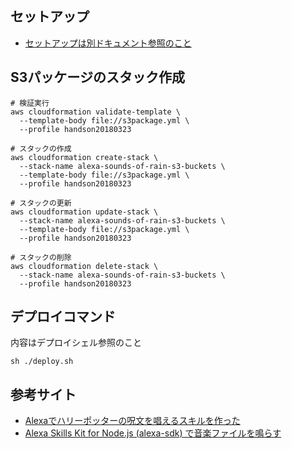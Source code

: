 ## セットアップ
- [セットアップは別ドキュメント参照のこと](../alexa-reservation-room/README.md)

## S3パッケージのスタック作成
```
# 検証実行
aws cloudformation validate-template \
  --template-body file://s3package.yml \
  --profile handson20180323

# スタックの作成
aws cloudformation create-stack \
  --stack-name alexa-sounds-of-rain-s3-buckets \
  --template-body file://s3package.yml \
  --profile handson20180323

# スタックの更新
aws cloudformation update-stack \
  --stack-name alexa-sounds-of-rain-s3-buckets \
  --template-body file://s3package.yml \
  --profile handson20180323

# スタックの削除
aws cloudformation delete-stack \
  --stack-name alexa-sounds-of-rain-s3-buckets \
  --profile handson20180323
```
## デプロイコマンド
内容はデプロイシェル参照のこと
```
sh ./deploy.sh
```

## 参考サイト
- [Alexaでハリーポッターの呪文を唱えるスキルを作った](http://atskimura.hatenablog.com/entry/2018/01/08/222701)
- [Alexa Skills Kit for Node.js (alexa-sdk) で音楽ファイルを鳴らす](https://qiita.com/alpha2048/items/aa30bfef89f3b8eaf029)
